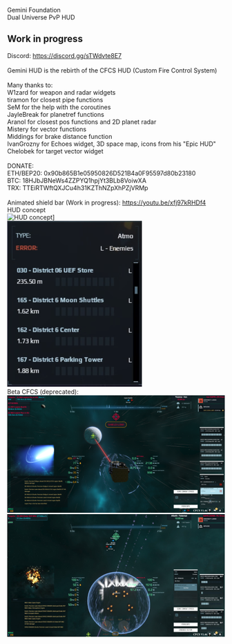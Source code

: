 Gemini Foundation<br/>
Dual Universe PvP HUD<br/>
## Work in progress
Discord: https://discord.gg/sTWdvte8E7<br/>
<br/>
Gemini HUD is the rebirth of the CFCS HUD (Custom Fire Control System)<br/>
<br/>
Many thanks to:<br/>
 W1zard for weapon and radar widgets<br/>
 tiramon for closest pipe functions<br/>
 SeM for the help with the coroutines<br/>
 JayleBreak for planetref functions<br/>
 Aranol for closest pos functions and 2D planet radar<br/>
 Mistery for vector functions<br/>
 Middings for brake distance function<br/>
 IvanGrozny for Echoes widget, 3D space map, icons from his "Epic HUD"<br/>
 Chelobek for target vector widget<br/>
 <br/>
DONATE:<br/>
ETH/BEP20: 0x90b865B1e05950826D521B4a0F95597d80b23180<br/>
BTC: 18HJbJBNeWs4ZZPYQ1hpjYt3BLb8VoiwXA<br/>
TRX: TTEiRTWftQXJCu4h31KZThNZpXhPZjVRMp<br/>
<br/>
Animated shield bar (Work in progress): https://youtu.be/xfj97kRHDf4<br>
HUD concept<br>
![HUD concept](https://github.com/Crusader93/Gemini-HUD/blob/master/images/hudconcept.png)]<br/>
![example1](https://github.com/Crusader93/Gemini-HUD/blob/master/images/3.png)<br/>
Beta CFCS (deprecated):<br/>
![example2](https://github.com/Crusader93/Gemini-HUD/blob/master/images/1.png)<br/>
![example3](https://github.com/Crusader93/Gemini-HUD/blob/master/images/2.png)<br/>
